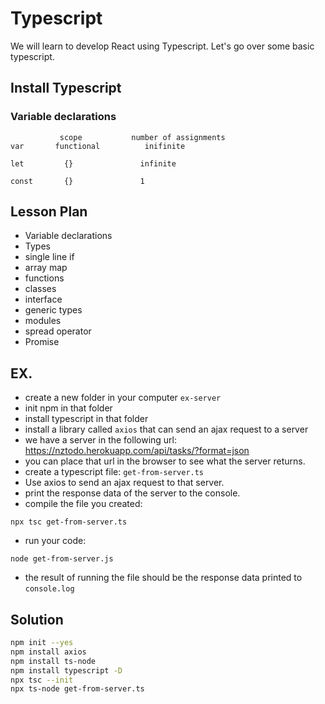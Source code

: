 # Typescript

We will learn to develop React using Typescript. 
Let's go over some basic typescript.

## Install Typescript

### Variable declarations

```
           scope           number of assignments
var       functional          inifinite

let         {}               infinite

const       {}               1
```

## Lesson Plan

- Variable declarations
- Types
- single line if
- array map
- functions
- classes
- interface
- generic types
- modules
- spread operator
- Promise

## EX.

- create a new folder in your computer `ex-server`
- init npm in that folder
- install typescript in that folder
- install a library called `axios` that can send an ajax request to a server
- we have a server in the following url: https://nztodo.herokuapp.com/api/tasks/?format=json
- you can place that url in the browser to see what the server returns.
- create a typescript file: `get-from-server.ts`
- Use axios to send an ajax request to that server.
- print the response data of the server to the console.
- compile the file you created:

```
npx tsc get-from-server.ts
```

- run your code:

```
node get-from-server.js
```

- the result of running the file should be the response data printed to `console.log`

## Solution

```bash
npm init --yes
npm install axios
npm install ts-node
npm install typescript -D 
npx tsc --init
npx ts-node get-from-server.ts
```